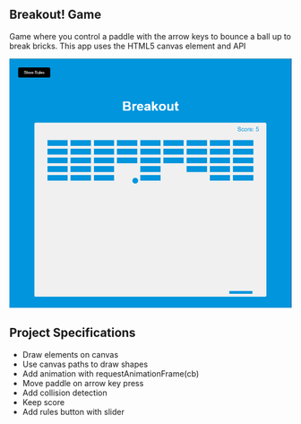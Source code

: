 ## Breakout! Game

Game where you control a paddle with the arrow keys to bounce a ball up to break bricks. This app uses the HTML5 canvas element and API  

![Breakout Game](breakout-game.png)  

## Project Specifications

- Draw elements on canvas
- Use canvas paths to draw shapes
- Add animation with requestAnimationFrame(cb)
- Move paddle on arrow key press
- Add collision detection
- Keep score
- Add rules button with slider

